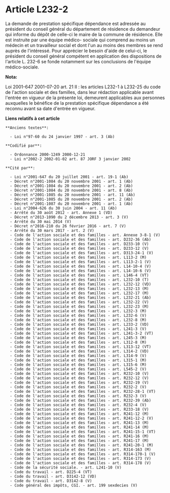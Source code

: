 # Article L232-2

La demande de prestation spécifique dépendance est adressée au président du conseil général du département de résidence du
demandeur qui informe du dépôt de celle-ci le maire de la commune de résidence. Elle est instruite par une équipe médico-
sociale qui comprend au moins un médecin et un travailleur social et dont l'un au moins des membres se rend auprès de
l'intéressé. Pour apprécier le besoin d'aide de celui-ci, le président du conseil général compétent en application des
dispositions de l'article L. 232-6 se fonde notamment sur les conclusions de l'équipe médico-sociale.

**Nota:**

Loi 2001-647 2001-07-20 art. 21 II : les articles L232-1 à L232-25 du code de l'action sociale et des familles, dans leur
rédaction applicable avant l'entrée en vigueur de la présente loi, demeurent applicables aux personnes auxquelles le bénéfice
de la prestation spécifique dépendance a été reconnu avant sa date d'entrée en vigueur.

**Liens relatifs à cet article**

	**Anciens textes**:

	  - Loi n°97-60 du 24 janvier 1997 - art. 3 (Ab)

	**Codifié par**:

	  - Ordonnance 2000-1249 2000-12-21
	  - Loi n°2002-2 2002-01-02 art. 87 JORF 3 janvier 2002

	**Cité par**:

	  - Loi n°2001-647 du 20 juillet 2001 - art. 19-1 (Ab)
	  - Décret n°2001-1084 du 20 novembre 2001 - art. 1 (Ab)
	  - Décret n°2001-1084 du 20 novembre 2001 - art. 2 (Ab)
	  - Décret n°2001-1084 du 20 novembre 2001 - art. 8 (Ab)
	  - Décret n°2001-1085 du 20 novembre 2001 - art. 11 (Ab)
	  - Décret n°2001-1085 du 20 novembre 2001 - art. 2 (Ab)
	  - Décret n°2001-1087 du 20 novembre 2001 - art. 1 (Ab)
	  - Loi n°2004-626 du 30 juin 2004 - art. 11 (Ab)
	  - Arrêté du 30 août 2012 - art. Annexe 1 (VD)
	  - Décret n°2013-1090 du 2 décembre 2013 - art. 3 (V)
	  - Arrêté du 30 mai 2014 (V)
	  - Décret n°2016-210 du 26 février 2016 - art. 7 (V)
	  - Arrêté du 30 mars 2017 - art. 2 (V)
	  - Code de l'action sociale et des familles - art. Annexe 3-8-1 (V)
	  - Code de l'action sociale et des familles - art. D232-36 (Ab)
	  - Code de l'action sociale et des familles - art. D233-10 (V)
	  - Code de l'action sociale et des familles - art. D233-12 (V)
	  - Code de l'action sociale et des familles - art. D313-24-1 (V)
	  - Code de l'action sociale et des familles - art. L113-2 (M)
	  - Code de l'action sociale et des familles - art. L113-2-1 (V)
	  - Code de l'action sociale et des familles - art. L14-10-4 (V)
	  - Code de l'action sociale et des familles - art. L14-10-6 (V)
	  - Code de l'action sociale et des familles - art. L146-4 (VT)
	  - Code de l'action sociale et des familles - art. L232-10 (T)
	  - Code de l'action sociale et des familles - art. L232-12 (VD)
	  - Code de l'action sociale et des familles - art. L232-13 (M)
	  - Code de l'action sociale et des familles - art. L232-17 (M)
	  - Code de l'action sociale et des familles - art. L232-21 (Ab)
	  - Code de l'action sociale et des familles - art. L232-22 (V)
	  - Code de l'action sociale et des familles - art. L232-23 (M)
	  - Code de l'action sociale et des familles - art. L232-3 (M)
	  - Code de l'action sociale et des familles - art. L232-6 (V)
	  - Code de l'action sociale et des familles - art. L232-8 (M)
	  - Code de l'action sociale et des familles - art. L233-2 (VD)
	  - Code de l'action sociale et des familles - art. L241-3 (V)
	  - Code de l'action sociale et des familles - art. L241-3-2 (VT)
	  - Code de l'action sociale et des familles - art. L245-3 (M)
	  - Code de l'action sociale et des familles - art. L312-8 (M)
	  - Code de l'action sociale et des familles - art. L313-12 (VT)
	  - Code de l'action sociale et des familles - art. L314-2 (VD)
	  - Code de l'action sociale et des familles - art. L314-9 (V)
	  - Code de l'action sociale et des familles - art. L315-1 (M)
	  - Code de l'action sociale et des familles - art. L315-6 (M)
	  - Code de l'action sociale et des familles - art. L545-2 (V)
	  - Code de l'action sociale et des familles - art. R232-10 (V)
	  - Code de l'action sociale et des familles - art. R232-12 (V)
	  - Code de l'action sociale et des familles - art. R232-19 (V)
	  - Code de l'action sociale et des familles - art. R232-2 (V)
	  - Code de l'action sociale et des familles - art. R232-28-1 (VT)
	  - Code de l'action sociale et des familles - art. R232-3 (V)
	  - Code de l'action sociale et des familles - art. R232-39 (Ab)
	  - Code de l'action sociale et des familles - art. R232-4 (V)
	  - Code de l'action sociale et des familles - art. R233-18 (V)
	  - Code de l'action sociale et des familles - art. R241-12 (M)
	  - Code de l'action sociale et des familles - art. R241-12-2 (V)
	  - Code de l'action sociale et des familles - art. R241-13 (M)
	  - Code de l'action sociale et des familles - art. R241-14 (M)
	  - Code de l'action sociale et des familles - art. R241-15-1 (VT)
	  - Code de l'action sociale et des familles - art. R241-16 (M)
	  - Code de l'action sociale et des familles - art. R241-17 (M)
	  - Code de l'action sociale et des familles - art. R241-20-1 (M)
	  - Code de l'action sociale et des familles - art. R314-163 (M)
	  - Code de l'action sociale et des familles - art. R314-170-1 (V)
	  - Code de l'action sociale et des familles - art. R314-173 (V)
	  - Code de l'action sociale et des familles - art. R314-178 (V)
	  - Code de la sécurité sociale. - art. L241-10 (V)
	  - Code du travail - art. D225-4 (VT)
	  - Code du travail - art. D3142-12 (VD)
	  - Code du travail - art. D3142-8 (V)
	  - Code général des impôts, CGI. - art. 199 sexdecies (V)
